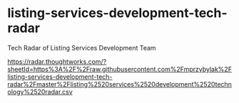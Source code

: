 # listing-services-development-tech-radar
Tech Radar of Listing Services Development Team

https://radar.thoughtworks.com/?sheetId=https%3A%2F%2Fraw.githubusercontent.com%2Fmprzybylak%2Flisting-services-development-tech-radar%2Fmaster%2Flisting%2520services%2520development%2520technology%2520radar.csv

